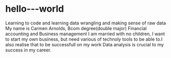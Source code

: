 # hello---world
Learning to code and learning data wrangling and making sense of raw data
My name is Carmen Arnolds, Bcom degree(double major) Financial accounting and Business management
I am married with no children, I want to start my own business, but need various of technoly tools to be able to.I also realise that to be successfull on my work Data analysis is crucial to my success in my career.
